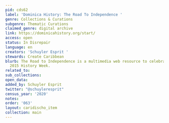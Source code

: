 ```yaml
---
pid: cds62
label: 'Dominica History: The Road To Independence '
genre: Collections & Curations
subgenre: Thematic Curations
claimed_genre: digital archive
link: https://dominicahistory.org/start/
access: open
status: In Disrepair
language: en
creators: 'Schuyler Esprit '
stewards: Create Caribbean
blurb: The Road to Independence is a multimedia web resource to celebrate Dominica’s
  2015 History Week.
related_to:
sub_collections:
open_data:
added_by: Schuyler Esprit
twitter: "@schuyleresprit"
census_year: '2020'
notes:
order: '063'
layout: caridischo_item
collection: main
---
```


